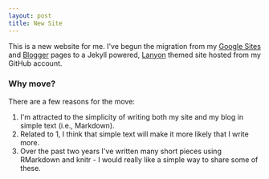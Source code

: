 ```yaml
---
layout: post
title: New Site
---
```


This is a new website for me. I've begun the migration from my
[Google Sites](https://sites.google.com/site/mattlammens/) and
[Blogger](http://ecologistatwork.blogspot.com/) pages to a Jekyll
powered,
[Lanyon](http://lanyon.getpoole.com/) themed site hosted from my 
GitHub account. 

### Why move?

There are a few reasons for the move:

1. I'm attracted to the simplicity of writing both my site and
my blog in simple text (i.e., Markdown). 
2. Related to 1, I think that simple text will make it more likely 
that I write more.
3. Over the past two years I've written many short pieces using RMarkdown
and knitr - I would really like a simple way to share some of these. 

